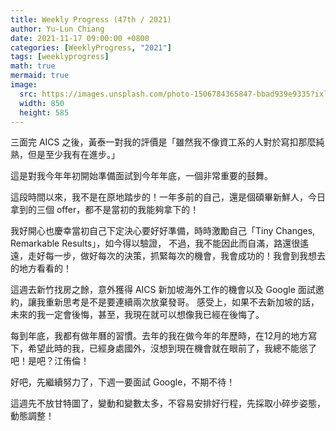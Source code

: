```yaml
---
title: Weekly Progress (47th / 2021)
author: Yu-Lun Chiang
date: 2021-11-17 09:00:00 +0800
categories: [WeeklyProgress, "2021"]
tags: [weeklyprogress]
math: true
mermaid: true
image:
  src: https://images.unsplash.com/photo-1506784365847-bbad939e9335?ixlib=rb-1.2.1&q=85&fm=jpg&crop=entropy&cs=srgb&w=4800
  width: 850
  height: 585
---
```


三面完 AICS 之後，黃泰一對我的評價是「雖然我不像資工系的人對於寫扣那麼純熟，但是至少我有在進步。」

這是對我今年年初開始準備面試到今年年底，一個非常重要的鼓舞。

這段時間以來，我不是在原地踏步的！一年多前的自己，還是個碩畢新鮮人，今日拿到的三個 offer，都不是當初的我能夠拿下的！

我好開心也慶幸當初自己下定決心要好好準備，時時激勵自己「Tiny Changes, Remarkable Results」，如今得以驗證，
不過，我不能因此而自滿，路還很遙遠，走好每一步，做好每次的決策，抓緊每次的機會，我會成功的！我會到我想去的地方看看的！

這週去新竹找房之餘，意外獲得 AICS 新加坡海外工作的機會以及 Google 面試邀約，讓我重新思考是不是要連續兩次放棄發哥。
感受上，如果不去新加坡的話，未來的我一定會後悔，甚至，我現在就可以想像我已經在後悔了。

每到年底，我都有做年曆的習慣。去年的我在做今年的年歷時，在12月的地方寫下，希望此時的我，已經身處國外，沒想到現在機會就在眼前了，我總不能慫了吧！是吧？江侑倫！

好吧，先繼續努力了，下週一要面試 Google，不期不待！

這週先不放甘特圖了，變動和變數太多，不容易安排好行程，先採取小碎步姿態，動態調整！
